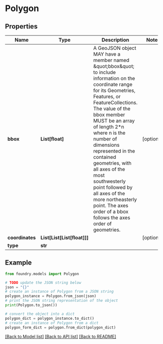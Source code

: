# Polygon

## Properties

Name | Type | Description | Notes
------------ | ------------- | ------------- | -------------
**bbox** | **List\[float\]** | A GeoJSON object MAY have a member named \&quot;bbox\&quot; to include information on the coordinate range for its Geometries, Features, or FeatureCollections. The value of the bbox member MUST be an array of length 2\*n where n is the number of dimensions represented in the contained geometries, with all axes of the most southwesterly point followed by all axes of the more northeasterly point. The axes order of a bbox follows the axes order of geometries.  | \[optional\]
**coordinates** | **List\[List\[List\[float\]\]\]** |  | \[optional\]
**type** | **str** |  |

## Example

```python
from foundry.models import Polygon

# TODO update the JSON string below
json = "{}"
# create an instance of Polygon from a JSON string
polygon_instance = Polygon.from_json(json)
# print the JSON string representation of the object
print(Polygon.to_json())

# convert the object into a dict
polygon_dict = polygon_instance.to_dict()
# create an instance of Polygon from a dict
polygon_form_dict = polygon.from_dict(polygon_dict)
```

[\[Back to Model list\]](../README.md#documentation-for-models) [\[Back to API list\]](../README.md#documentation-for-api-endpoints) [\[Back to README\]](../README.md)
